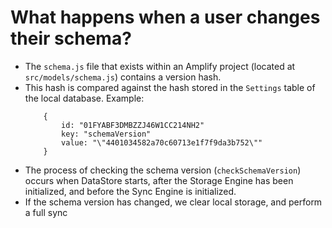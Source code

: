 # What happens when a user changes their schema?
   - The `schema.js` file that exists within an Amplify project (located at `src/models/schema.js`) contains a version hash. 
   - This hash is compared against the hash stored in the `Settings` table of the local database. Example:
       ```
           {
               id: "01FYABF3DMBZZJ46W1CC214NH2"
               key: "schemaVersion"
               value: "\"4401034582a70c60713e1f7f9da3b752\""
           }
       ```
   - The process of checking the schema version (`checkSchemaVersion`) occurs when DataStore starts, after the Storage Engine has been initialized, and before the Sync Engine is initialized.
   - If the schema version has changed, we clear local storage, and perform a full sync